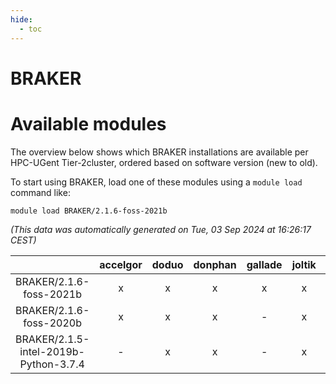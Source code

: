 ```yaml
---
hide:
  - toc
---
```


BRAKER
======

# Available modules


The overview below shows which BRAKER installations are available per HPC-UGent Tier-2cluster, ordered based on software version (new to old).

To start using BRAKER, load one of these modules using a `module load` command like:

```shell
module load BRAKER/2.1.6-foss-2021b
```

*(This data was automatically generated on Tue, 03 Sep 2024 at 16:26:17 CEST)*  

| |accelgor|doduo|donphan|gallade|joltik|shinx|skitty|
| :---: | :---: | :---: | :---: | :---: | :---: | :---: | :---: |
|BRAKER/2.1.6-foss-2021b|x|x|x|x|x|-|x|
|BRAKER/2.1.6-foss-2020b|x|x|x|-|x|-|x|
|BRAKER/2.1.5-intel-2019b-Python-3.7.4|-|x|x|-|x|-|x|
